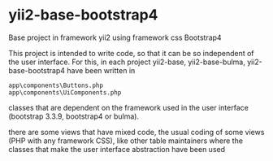 # yii2-base-bootstrap4
Base project in framework yii2 using framework css Bootstrap4

This project is intended to write code, so that it can be so independent of the user interface. 
For this, in each project yii2-base, yii2-base-bulma, yii2-base-bootstrap4 have been written in 
```
app\components\Buttons.php
app\components\UiComponents.php
```
classes that are dependent on the framework used in the user interface (bootstrap 3.3.9, bootstrap4 or bulma).

there are some views that have mixed code, the usual coding of some views 
(PHP with any framework CSS), like other table maintainers where the classes
 that make the user interface abstraction have been used
